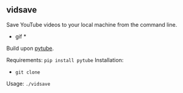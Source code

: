 ## vidsave
Save YouTube videos to your local machine from the command line.

* gif *

Build upon [pytube](https://github.com/nficano/pytube).

Requirements: `pip install pytube`
Installation:
  - `git clone `

Usage: `./vidsave`
